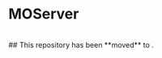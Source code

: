 # MOServer
<br>
## This repository has been **moved** to <https://github.com/Mathematical-Olympiads-Discord-Server/files>.
